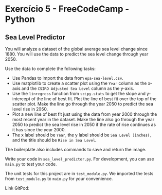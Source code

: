 # Exercício 5 - FreeCodeCamp - Python
## Sea Level Predictor

You will analyze a dataset of the global average sea level change since 1880. You will use the data to predict the sea level change through year 2050.

Use the data to complete the following tasks:

- Use Pandas to import the data from ```epa-sea-level.csv```.
- Use matplotlib to create a scatter plot using the ```Year``` column as the x-axis and the ```CSIRO Adjusted Sea Level``` column as the y-axis.
- Use the ```linregress``` function from ```scipy.stats``` to get the slope and y-intercept of the line of best fit. Plot the line of best fit over the top of the scatter plot. Make the line go through the year 2050 to predict the sea level rise in 2050.
- Plot a new line of best fit just using the data from year 2000 through the most recent year in the dataset. Make the line also go through the year 2050 to predict the sea level rise in 2050 if the rate of rise continues as it has since the year 2000.
- The x label should be ```Year```, the y label should be ```Sea Level (inches)```, and the title should be ```Rise in Sea Level```.

The boilerplate also includes commands to save and return the image.

Write your code in ```sea_level_predictor.py```. For development, you can use ```main.py``` to test your code.

The unit tests for this project are in ```test_module.py```. We imported the tests from ```test_module.py``` to ```main.py``` for your convenience.

Link GitPod: 